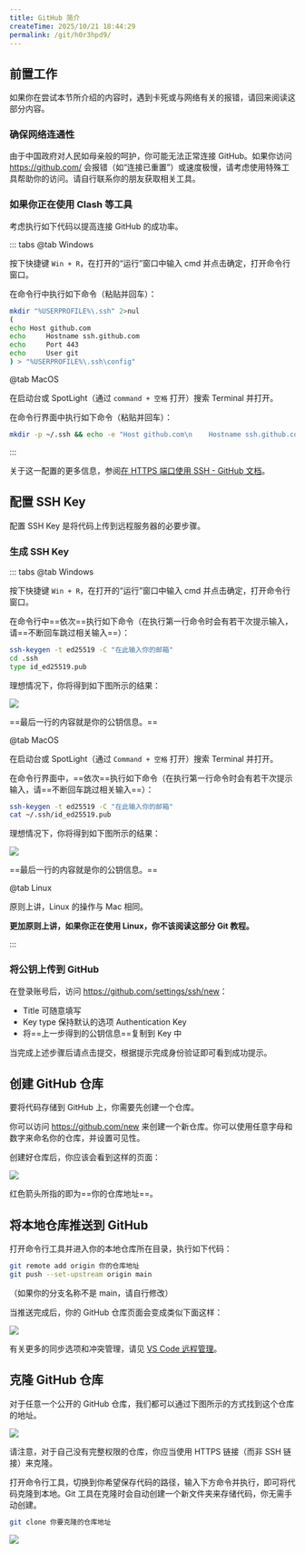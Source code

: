 ```yaml
---
title: GitHub 简介
createTime: 2025/10/21 18:44:29
permalink: /git/h0r3hpd9/
---
```


## 前置工作

如果你在尝试本节所介绍的内容时，遇到卡死或与网络有关的报错，请回来阅读这部分内容。

### 确保网络连通性

由于中国政府对人民如母亲般的呵护，你可能无法正常连接 GitHub。如果你访问 <https://github.com/> 会报错（如“连接已重置”）或速度极慢，请考虑使用特殊工具帮助你的访问。请自行联系你的朋友获取相关工具。

### 如果你正在使用 Clash 等工具

考虑执行如下代码以提高连接 GitHub 的成功率。

::: tabs
@tab Windows

按下快捷键 `Win + R`，在打开的“运行”窗口中输入 cmd 并点击确定，打开命令行窗口。

在命令行中执行如下命令（粘贴并回车）：

```bash
mkdir "%USERPROFILE%\.ssh" 2>nul
(
echo Host github.com
echo     Hostname ssh.github.com
echo     Port 443
echo     User git
) > "%USERPROFILE%\.ssh\config"
```

@tab MacOS

在启动台或 SpotLight（通过 `command + 空格` 打开）搜索 Terminal 并打开。

在命令行界面中执行如下命令（粘贴并回车）：

```bash
mkdir -p ~/.ssh && echo -e "Host github.com\n    Hostname ssh.github.com\n    Port 443\n    User git" >> ~/.ssh/config
```

:::

关于这一配置的更多信息，参阅[在 HTTPS 端口使用 SSH - GitHub 文档](https://docs.github.com/zh/authentication/troubleshooting-ssh/using-ssh-over-the-https-port)。

## 配置 SSH Key

配置 SSH Key 是将代码上传到远程服务器的必要步骤。

### 生成 SSH Key

::: tabs
@tab Windows

按下快捷键 `Win + R`，在打开的“运行”窗口中输入 cmd 并点击确定，打开命令行窗口。

在命令行中==依次==执行如下命令（在执行第一行命令时会有若干次提示输入，请==不断回车跳过相关输入==）：

```bash
ssh-keygen -t ed25519 -C "在此输入你的邮箱"
cd .ssh
type id_ed25519.pub
```

理想情况下，你将得到如下图所示的结果：

![](../images/h0r3hpd9/image-1.png)

==最后一行的内容就是你的公钥信息。==

@tab MacOS

在启动台或 SpotLight（通过 `Command + 空格` 打开）搜索 Terminal 并打开。

在命令行界面中，==依次==执行如下命令（在执行第一行命令时会有若干次提示输入，请==不断回车跳过相关输入==）：

```bash
ssh-keygen -t ed25519 -C "在此输入你的邮箱"
cat ~/.ssh/id_ed25519.pub
```

理想情况下，你将得到如下图所示的结果：

![](../images/h0r3hpd9/image-2.png)

==最后一行的内容就是你的公钥信息。==

@tab Linux

原则上讲，Linux 的操作与 Mac 相同。

**更加原则上讲，如果你正在使用 Linux，你不该阅读这部分 Git 教程。**

:::

### 将公钥上传到 GitHub

在登录账号后，访问 <https://github.com/settings/ssh/new>：

- Title 可随意填写
- Key type 保持默认的选项 Authentication Key
- 将==上一步得到的公钥信息==复制到 Key 中

当完成上述步骤后请点击提交，根据提示完成身份验证即可看到成功提示。

## 创建 GitHub 仓库

要将代码存储到 GitHub 上，你需要先创建一个仓库。

你可以访问 <https://github.com/new> 来创建一个新仓库。你可以使用任意字母和数字来命名你的仓库，并设置可见性。

创建好仓库后，你应该会看到这样的页面：

![](../images/h0r3hpd9/image-3.png)

红色箭头所指的即为==你的仓库地址==。

## 将本地仓库推送到 GitHub

打开命令行工具并进入你的本地仓库所在目录，执行如下代码：

```bash
git remote add origin 你的仓库地址
git push --set-upstream origin main
```

（如果你的分支名称不是 main，请自行修改）

当推送完成后，你的 GitHub 仓库页面会变成类似下面这样：

![](../images/h0r3hpd9/image-4.png)

有关更多的同步选项和冲突管理，请见 [VS Code 远程管理](/zzeqw9x5/#远程管理)。

## 克隆 GitHub 仓库

对于任意一个公开的 GitHub 仓库，我们都可以通过下图所示的方式找到这个仓库的地址。

![](../images/h0r3hpd9/image-5.png)

请注意，对于自己没有完整权限的仓库，你应当使用 HTTPS 链接（而非 SSH 链接）来克隆。

打开命令行工具，切换到你希望保存代码的路径，输入下方命令并执行，即可将代码克隆到本地。Git 工具在克隆时会自动创建一个新文件夹来存储代码，你无需手动创建。

```bash
git clone 你要克隆的仓库地址
```

![](../images/h0r3hpd9/image-6.png)
